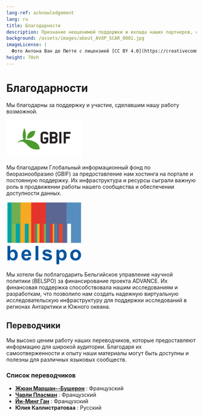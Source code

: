 ```yaml
---
lang-ref: acknowledgement
lang: ru
title: Благодарности
description: Признание неоценимой поддержки и вклада наших партнеров, сотрудников, волонтеров и спонсоров.
background: /assets/images/about_AVdP_SCAR_0001.jpg
imageLicense: |
  Фото Антона Ван де Пютте с лицензией [CC BY 4.0](https://creativecommons.org/licenses/by/4.0/)
height: 70vh
---
```


# Благодарности

Мы благодарны за поддержку и участие, сделавшим нашу работу возможной.

<img src="/assets/images/logo/gbif-standard-logo-green.png" alt="GBIF logo" width="200">

Мы благодарим Глобальный информационный фонд по биоразнообразию (GBIF) за предоставление нам хостинга на портале и постоянную поддержку. Их инфраструктура и ресурсы сыграли важную роль в продвижении работы нашего сообщества и обеспечении доступности данных.

<img src="/assets/images/logo/belspo.jpg" alt="BELSPO logo" width="200">

Мы хотели бы поблагодарить Бельгийское управление научной политики (BELSPO) за финансирование проекта ADVANCE. Их финансовая поддержка способствовала нашим исследованиям и разработкам, что позволило нам создать надежную виртуальную исследовательскую инфраструктуру для поддержки исследований в регионах Антарктики и Южного океана.

## Переводчики

Мы высоко ценим работу наших переводчиков, которые предоставляют информацию для широкой аудитории. Благодаря их самоотверженности и опыту наши материалы могут быть доступны и полезны для различных языковых сообществ.

### Список переводчиков

- **[Жюан Маршан--Бушерон](https://orcid.org/0009-0004-3688-874X)** : Французский
- **[Чарли Пласман](https://orcid.org/0009-0007-7519-7417)** : Французский
- **[Йи-Минг Ган](https://orcid.org/0000-0001-7087-2646)** : Французский
- **Юлия Каллистратоваa** : Русский
